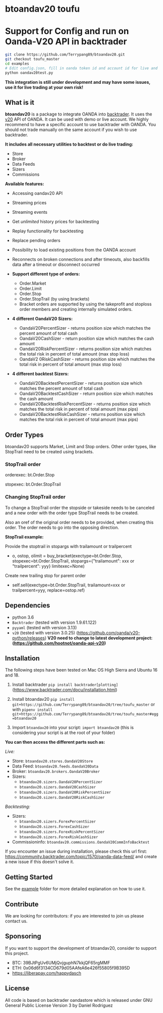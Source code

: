 # btoandav20 toufu

# Support for Config and run on Oanda-V20 API in backtrader

```bash
git clone https://github.com/Terrypang89/btoandav20.git
git checkout toufu_master
cd examples
# Edit config.json, fill in oanda token id and account id for live and demo
python oandav20test.py
```

**This  integration is still under development and may have some issues, use it for live trading at your own risk!**

## What is it

**btoandav20** is a package to integrate OANDA into [backtrader](https://www.backtrader.com/).
It uses the [v20](http://developer.oanda.com/rest-live-v20/introduction/) API of OANDA. It can be used with demo or live account.
We highly recommend to have a specific account to use backtrader with OANDA. You should not trade manually on the same account if you wish to use backtrader.

**It includes all necessary utilities to backtest or do live trading:**

* Store
* Broker
* Data Feeds
* Sizers
* Commissions

**Available features:**

* Accessing oandav20 API
* Streaming prices
* Streaming events
* Get *unlimited* history prices for backtesting
* Replay functionality for backtesting
* Replace pending orders
* Possibility to load existing positions from the OANDA account
* Reconnects on broken connections and after timeouts, also backfills data after a timeout or disconnect occurred

* **Support different type of orders:**
  * Order.Market
  * Order.Limit
  * Order.Stop
  * Order.StopTrail (by using brackets)
  * Bracket orders are supported by using the takeprofit and stoploss order members and creating internally simulated orders.

* **4 different OandaV20 Sizers:**
  * OandaV20PercentSizer - returns position size which matches the percent amount of total cash
  * OandaV20CashSizer - return position size which matches the cash amount
  * OandaV20RiskPercentSizer - returns position size which matches the total risk in percent of total amount (max stop loss)
  * OandaV2
  0RiskCashSizer - returns position size which matches the total risk in percent of total amount (max stop loss)

* **4 different backtest Sizers:**
  * OandaV20BacktestPercentSizer - returns position size which matches the percent amount of total cash
  * OandaV20BacktestCashSizer - return position size which matches the cash amount
  * OandaV20BacktestRiskPercentSizer - returns position size which matches the total risk in percent of total amount (max pips)
  * OandaV20BacktestRiskCashSizer - returns position size which matches the total risk in percent of total amount (max pips)

## Order Types

btoandav20 supports Market, Limit and Stop orders. Other order types, like StopTrail need to be created using brackets.

### StopTrail order

orderexec: bt.Order.Stop

stopexec: bt.Order.StopTrail

### Changing StopTrail order

To change a StopTrail order the stopside or takeside needs to be canceled and a new order with the order type StopTrail needs to be created.

Also an oref of the original order needs to be provided, when creating this order.
The order needs to go into the opposing direction.

**StopTrail example:**

Provide the stoptrail in stopargs with trailamount or trailpercent

* o, ostop, olimit = buy_bracket(exectype=bt.Order.Stop, stopexec=bt.Order.StopTrail, stopargs={"trailamount": xxx or "trailpercent": yyy} limitexec=None)

Create new trailing stop for parent order

* self.sell(exectype=bt.Order.StopTrail, trailamount=xxx or trailpercent=yyy, replace=ostop.ref)

## Dependencies

* python 3.6
* ``Backtrader`` (tested with version 1.9.61.122)
* ``pyyaml`` (tested with version 3.13)
* ``v20`` (tested with version 3.0.25) (<https://github.com/oanda/v20-python/releases>)
**V20 need to change to latest development project: (<https://github.com/hootnot/oanda-api-v20>)**

## Installation

The following steps have been tested on Mac OS High Sierra and Ubuntu 16 and 18.

1. Install backtrader ``pip install backtrader[plotting]`` (<https://www.backtrader.com/docu/installation.html>)
2. Install btoandav20 ``pip install git+https://github.com/Terrypang89/btoandav20/tree/toufu_master``
   or with ``pipenv install git+https://github.com/Terrypang89/btoandav20/tree/toufu_master#egg=btoandav20``

3. Import ``btoandav20`` into your script: ``import btoandav20`` (this is considering your script is at the root of your folder)

**You can then access the different parts such as:**

*Live:*

* Store: ``btoandav20.stores.OandaV20Store``
* Data Feed: ``btoandav20.feeds.OandaV20Data``
* Broker: ``btoandav20.brokers.OandaV20Broker``
* Sizers:
  * ``btoandav20.sizers.OandaV20PercentSizer``
  * ``btoandav20.sizers.OandaV20CashSizer``
  * ``btoandav20.sizers.OandaV20RiskPercentSizer``
  * ``btoandav20.sizers.OandaV20RiskCashSizer``

*Backtesting:*

* Sizers:
  * ``btoandav20.sizers.ForexPercentSizer``
  * ``btoandav20.sizers.ForexCashSizer``
  * ``btoandav20.sizers.ForexRiskPercentSizer``
  * ``btoandav20.sizers.ForexRiskCashSizer``
* Commissioninfo: ``btoandav20.commissions.OandaV20CommInfoBacktest``

If you encounter an issue during installation, please check this url first: <https://community.backtrader.com/topic/1570/oanda-data-feed/> and create a new issue if this doesn't solve it.

## Getting Started

See the [example](examples) folder for more detailed explanation on how to use it.

## Contribute

We are looking for contributors: if you are interested to join us please contact us.

## Sponsoring

If you want to support the development of btoandav20, consider to support this project.

* BTC: 39BJtPgUv6UMjQvjguphN7kkjQF65rgMMF
* ETH: 0x06d6f3134CD679d05AAfeA6e426f55805f9B395D
* <https://liberapay.com/happydasch>

## License

All code is based on backtrader oandastore which is released under GNU General Public License Version 3 by Daniel Rodriguez
